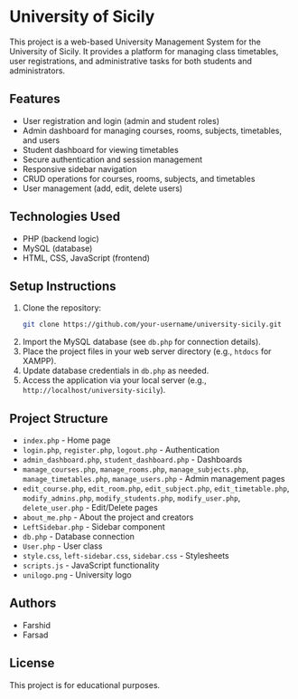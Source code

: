 # University of Sicily

This project is a web-based University Management System for the University of Sicily. It provides a platform for managing class timetables, user registrations, and administrative tasks for both students and administrators.

## Features
- User registration and login (admin and student roles)
- Admin dashboard for managing courses, rooms, subjects, timetables, and users
- Student dashboard for viewing timetables
- Secure authentication and session management
- Responsive sidebar navigation
- CRUD operations for courses, rooms, subjects, and timetables
- User management (add, edit, delete users)

## Technologies Used
- PHP (backend logic)
- MySQL (database)
- HTML, CSS, JavaScript (frontend)

## Setup Instructions
1. Clone the repository:
   ```bash
   git clone https://github.com/your-username/university-sicily.git
   ```
2. Import the MySQL database (see `db.php` for connection details).
3. Place the project files in your web server directory (e.g., `htdocs` for XAMPP).
4. Update database credentials in `db.php` as needed.
5. Access the application via your local server (e.g., `http://localhost/university-sicily`).

## Project Structure
- `index.php` - Home page
- `login.php`, `register.php`, `logout.php` - Authentication
- `admin_dashboard.php`, `student_dashboard.php` - Dashboards
- `manage_courses.php`, `manage_rooms.php`, `manage_subjects.php`, `manage_timetables.php`, `manage_users.php` - Admin management pages
- `edit_course.php`, `edit_room.php`, `edit_subject.php`, `edit_timetable.php`, `modify_admins.php`, `modify_students.php`, `modify_user.php`, `delete_user.php` - Edit/Delete pages
- `about_me.php` - About the project and creators
- `LeftSidebar.php` - Sidebar component
- `db.php` - Database connection
- `User.php` - User class
- `style.css`, `left-sidebar.css`, `sidebar.css` - Stylesheets
- `scripts.js` - JavaScript functionality
- `unilogo.png` - University logo

## Authors
- Farshid
- Farsad

## License
This project is for educational purposes.
